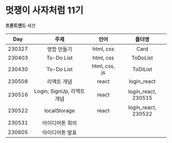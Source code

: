 # 멋쟁이 사자처럼 11기
**프론트엔드** 세션    

|Day|주제|언어|폴더명|
|:---:|:---:|:---:|:---:|
|230327|명함 만들기|html, css|Card|
|230403|To-Do List|html, css|ToDoList|
|230430|To-Do List|html, css, js|ToDiList|
|230508|리액트 개념|react|login_react|
|230516|Login, SignUp, 리액트 개념|react|login_react, 230515|
|230522|localStorage|react|login_react, 230522|
|230531|아이디어톤 회의|
|230605|아이디어톤 발표|
